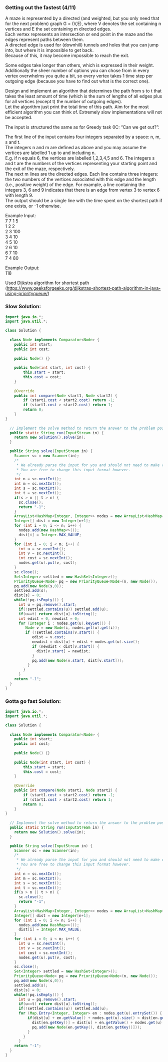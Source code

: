 ### Getting out the fastest (4/11)

A maze is represented by a directed (and weighted, but you only need that for the next problem) graph G = (V,E), 
where V denotes the set containing n vertices and E the set containing m directed edges.  
Each vertex represents an intersection or end point in the maze and the edges represent paths between them.  
A directed edge is used for (downhill) tunnels and holes that you can jump into, but where it is impossible to get back.  
Because of this, it may become impossible to reach the exit.  
  
Some edges take longer than others, which is expressed in their weight.  
Additionally the sheer number of options you can chose from in every vertex overwhelms you quite a bit, so every vertex takes 1 
time step per outgoing edge (because you have to find out what is the correct one).  
  
Design and implement an algorithm that determines the path from s to t that takes the least amount of time (which is the sum of lengths of all edges plus for all vertices (except t) the number of outgoing edges).   
Let the algorithm just print the total time of this path. Aim for the most efficient algorithm you can think of. Extremely slow implementations will not be accepted.  

The input is structured the same as for Greedy task 0C: “Can we get out?”:  

The first line of the input contains four integers separated by a space: n, m, s and t.  
The integers n and m are defined as above and you may assume the vertices are labelled 1 up to and including n.   
E.g. if n equals 6, the vertices are labelled 1,2,3,4,5 and 6. The integers s and t are the numbers of the vertices representing your starting point and the exit of the maze, respectively.  
The next m lines are the directed edges. Each line contains three integers: the two numbers of the vertices associated with this edge and the length (i.e., positive weight) of the edge. 
For example, a line containing the integers 3, 6 and 9 indicates that there is an edge from vertex 3 to vertex 6 with length 9.  
The output should be a single line with the time spent on the shortest path if one exists, or -1 otherwise.  

Example Input:  
7 7 1 5  
1 2 2  
2 3 100  
3 4 10  
4 5 10  
2 6 10  
6 7 10  
7 4 80  

Example Output:  
118  
      
Used Dijkstra algorithm for shortest path (https://www.geeksforgeeks.org/dijkstras-shortest-path-algorithm-in-java-using-priorityqueue/)      
    
### Slow Solution:
```java
import java.io.*;
import java.util.*;

class Solution {
  
  class Node implements Comparator<Node> { 
    public int start; 
    public int cost; 
  
    public Node() {} 
  
    public Node(int start, int cost) { 
        this.start = start; 
        this.cost = cost; 
    } 
  
    @Override
    public int compare(Node start1, Node start2) { 
        if (start1.cost < start2.cost) return -1; 
        if (start1.cost > start2.cost) return 1; 
        return 0; 
    } 
} 
  
  // Implement the solve method to return the answer to the problem posed by the inputstream.
  public static String run(InputStream in) {
    return new Solution().solve(in);
  }

  public String solve(InputStream in) {
    Scanner sc = new Scanner(in);
    /*
     * We already parse the input for you and should not need to make changes to this part of the code.
     * You are free to change this input format however.
     */
    int n = sc.nextInt();
    int m = sc.nextInt();
    int s = sc.nextInt();
    int t = sc.nextInt();
    if(s > n || t > n) { 
      sc.close();
      return "-1";
    }
    ArrayList<HashMap<Integer, Integer>> nodes = new ArrayList<HashMap<Integer, Integer>>();
    Integer[] dist = new Integer[n+1];
    for (int i = 0; i <= n; i++) {
      nodes.add(new HashMap<>());
      dist[i] = Integer.MAX_VALUE;
    }
    for (int i = 0; i < m; i++) {
      int u = sc.nextInt();
      int v = sc.nextInt();
      int cost = sc.nextInt();
      nodes.get(u).put(v, cost);
    }
    sc.close();
    Set<Integer> settled = new HashSet<Integer>(); 
    PriorityQueue<Node> pq = new PriorityQueue<Node>(n, new Node()); 
    pq.add(new Node(s,0));
    settled.add(s);
    dist[s] = 0;
    while(!pq.isEmpty()) {
      int u = pq.remove().start;
      if(!settled.contains(u)) settled.add(u);
      if(u==t) return dist[u].toString();
      int edist = 0, newdist = 0; 
      for (Integer i : nodes.get(u).keySet()) {
         Node v = new Node(i, nodes.get(u).get(i));
         if (!settled.contains(v.start)) {
            edist = v.cost; 
            newdist = dist[u] + edist + nodes.get(u).size(); 
            if (newdist < dist[v.start]) {
              dist[v.start] = newdist; 
            }
            pq.add(new Node(v.start, dist[v.start])); 
          } 
        }
      }
    return "-1";
  }
}
```
  
    
      
     
     
### Gotta go fast Solution:
```java
import java.io.*;
import java.util.*;

class Solution {
  
  class Node implements Comparator<Node> { 
    public int start; 
    public int cost; 
  
    public Node() {} 
  
    public Node(int start, int cost) { 
        this.start = start; 
        this.cost = cost; 
    } 
  
    @Override
    public int compare(Node start1, Node start2) { 
        if (start1.cost < start2.cost) return -1; 
        if (start1.cost > start2.cost) return 1; 
        return 0; 
    } 
} 
  
  // Implement the solve method to return the answer to the problem posed by the inputstream.
  public static String run(InputStream in) {
    return new Solution().solve(in);
  }

  public String solve(InputStream in) {
    Scanner sc = new Scanner(in);
    /*
     * We already parse the input for you and should not need to make changes to this part of the code.
     * You are free to change this input format however.
     */
    int n = sc.nextInt();
    int m = sc.nextInt();
    int s = sc.nextInt();
    int t = sc.nextInt();
    if(s > n || t > n) { 
      sc.close();
      return "-1";
    }
    ArrayList<HashMap<Integer, Integer>> nodes = new ArrayList<HashMap<Integer, Integer>>();
    Integer[] dist = new Integer[n+1];
    for (int i = 0; i <= n; i++) {
      nodes.add(new HashMap<>());
      dist[i] = Integer.MAX_VALUE;
    }
    for (int i = 0; i < m; i++) {
      int u = sc.nextInt();
      int v = sc.nextInt();
      int cost = sc.nextInt();
      nodes.get(u).put(v, cost);
    }
    sc.close();
    Set<Integer> settled = new HashSet<Integer>(); 
    PriorityQueue<Node> pq = new PriorityQueue<Node>(n, new Node()); 
    pq.add(new Node(s,0));
    settled.add(s);
    dist[s] = 0;
    while(!pq.isEmpty()) {
      int u = pq.remove().start;
      if(u==t) return dist[u].toString();
      if(!settled.contains(u)) settled.add(u);
      for (Map.Entry<Integer, Integer> en : nodes.get(u).entrySet()) {
          if(dist[u] + en.getValue() + nodes.get(u).size() < dist[en.getKey()]) {
            dist[en.getKey()] = dist[u] + en.getValue() + nodes.get(u).size();
            pq.add(new Node(en.getKey(), dist[en.getKey()])); 
          }
        }
      }
    return "-1";
  }
}
```

